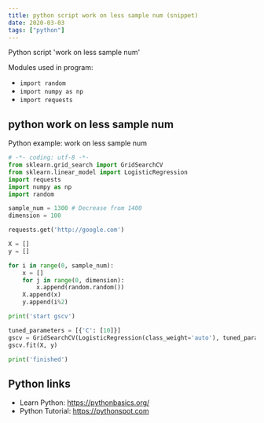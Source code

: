 ```yaml
---
title: python script work on less sample num (snippet)
date: 2020-03-03
tags: ["python"]
---
```

Python script 'work on less sample num'


Modules used in program: 
* `import random`
* `import numpy as np`
* `import requests`

## python work on less sample num

Python example: work on less sample num

```python
# -*- coding: utf-8 -*-
from sklearn.grid_search import GridSearchCV
from sklearn.linear_model import LogisticRegression
import requests
import numpy as np
import random

sample_num = 1300 # Decrease from 1400
dimension = 100

requests.get('http://google.com')

X = []
y = []

for i in range(0, sample_num):
	x = []
	for j in range(0, dimension):
		x.append(random.random())
	X.append(x)
	y.append(i%2)

print('start gscv')

tuned_parameters = [{'C': [10]}]
gscv = GridSearchCV(LogisticRegression(class_weight='auto'), tuned_parameters, cv=2, n_jobs=-1)
gscv.fit(X, y)

print('finished')

```

## Python links

- Learn Python: https://pythonbasics.org/
- Python Tutorial: https://pythonspot.com
